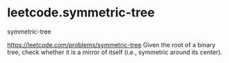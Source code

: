 # leetcode.symmetric-tree
symmetric-tree

https://leetcode.com/problems/symmetric-tree
Given the root of a binary tree, check whether it is a mirror of itself (i.e., symmetric around its center).
